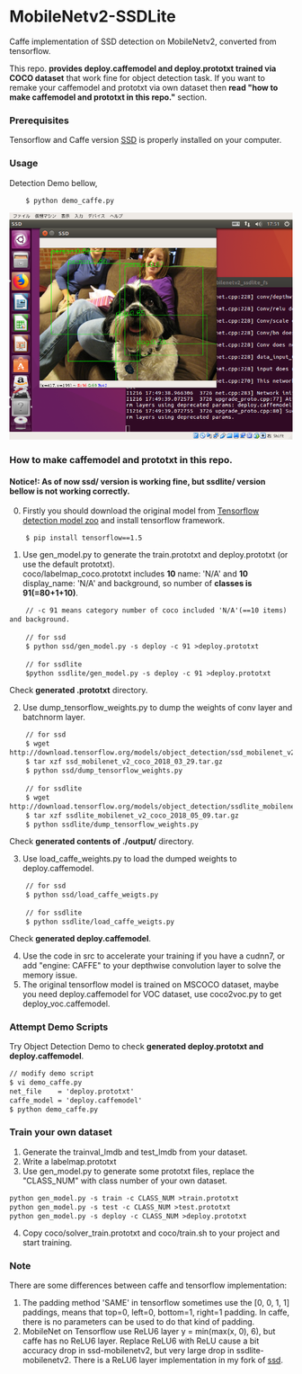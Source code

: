 # MobileNetv2-SSDLite
Caffe implementation of SSD detection on MobileNetv2, converted from tensorflow.  

This repo. **provides deploy.caffemodel and deploy.prototxt trained via COCO dataset** that work fine for object detection task. If you want to remake your caffemodel and prototxt via own dataset then **read "how to make caffemodel and prototxt in this repo."** section.  

### Prerequisites
Tensorflow and Caffe version [SSD](https://github.com/weiliu89/caffe) is properly installed on your computer.

### Usage
Detection Demo bellow,
```
    $ python demo_caffe.py
```

![](files/demo_caffe.png)

### How to make caffemodel and prototxt in this repo.

#### **Notice!: As of now ssd/ version is working fine, but ssdlite/ version bellow is not working correctly.**

0. Firstly you should download the original model from [Tensorflow detection model zoo](https://github.com/tensorflow/models/blob/master/research/object_detection/g3doc/detection_model_zoo.md) and install tensorflow framework.  
```
    $ pip install tensorflow==1.5
``` 

1. Use gen_model.py to generate the train.prototxt and deploy.prototxt (or use the default prototxt).  
coco/labelmap_coco.prototxt includes **10** name: 'N/A' and **10** display_name: 'N/A' and background, so number of **classes is 91(=80+1+10)**. 
```
    // -c 91 means category number of coco included 'N/A'(==10 items) and background.
    
    // for ssd
    $ python ssd/gen_model.py -s deploy -c 91 >deploy.prototxt
    
    // for ssdlite
    $python ssdlite/gen_model.py -s deploy -c 91 >deploy.prototxt
```
Check **generated .prototxt** directory.
    
2. Use dump_tensorflow_weights.py to dump the weights of conv layer and batchnorm layer.  
```
    // for ssd
    $ wget  http://download.tensorflow.org/models/object_detection/ssd_mobilenet_v2_coco_2018_03_29.tar.gz
    $ tar xzf ssd_mobilenet_v2_coco_2018_03_29.tar.gz
    $ python ssd/dump_tensorflow_weights.py
    
    // for ssdlite
    $ wget http://download.tensorflow.org/models/object_detection/ssdlite_mobilenet_v2_coco_2018_05_09.tar.gz
    $ tar xzf ssdlite_mobilenet_v2_coco_2018_05_09.tar.gz
    $ python ssdlite/dump_tensorflow_weights.py
```
Check **generated contents of ./output/** directory.

3. Use load_caffe_weights.py to load the dumped weights to deploy.caffemodel.  
```
    // for ssd
    $ python ssd/load_caffe_weigts.py

    // for ssdlite
    $ python ssdlite/load_caffe_weigts.py
```
Check **generated deploy.caffemodel**.

4. Use the code in src to accelerate your training if you have a cudnn7, or add "engine: CAFFE" to your depthwise convolution layer to solve the memory issue.
5. The original tensorflow model is trained on MSCOCO dataset, maybe you need deploy.caffemodel for VOC dataset, use coco2voc.py to get deploy_voc.caffemodel.

### Attempt Demo Scripts
Try Object Detection Demo to check **generated deploy.prototxt and deploy.caffemodel**.

    // modify demo script
    $ vi demo_caffe.py
    net_file    = 'deploy.prototxt'
    caffe_model = 'deploy.caffemodel'
    $ python demo_caffe.py

### Train your own dataset
1. Generate the trainval_lmdb and test_lmdb from your dataset.
2. Write a labelmap.prototxt
3. Use gen_model.py to generate some prototxt files, replace the "CLASS_NUM" with class number of your own dataset.
```
python gen_model.py -s train -c CLASS_NUM >train.prototxt
python gen_model.py -s test -c CLASS_NUM >test.prototxt
python gen_model.py -s deploy -c CLASS_NUM >deploy.prototxt
```
4. Copy coco/solver_train.prototxt and coco/train.sh to your project and start training.

### Note
There are some differences between caffe and tensorflow implementation:
1. The padding method 'SAME' in tensorflow sometimes use the [0, 0, 1, 1] paddings, means that top=0, left=0, bottom=1, right=1 padding. In caffe, there is no parameters can be used to do that kind of padding.
2. MobileNet on Tensorflow use ReLU6 layer y = min(max(x, 0), 6), but caffe has no ReLU6 layer. Replace ReLU6 with ReLU cause a bit accuracy drop in ssd-mobilenetv2, but very large drop in ssdlite-mobilenetv2. There is a ReLU6 layer implementation in my fork of [ssd](https://github.com/chuanqi305/ssd).


